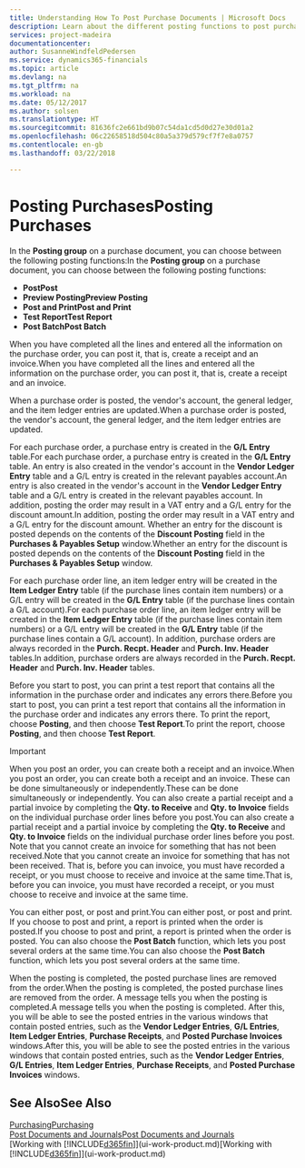 ```yaml
---
title: Understanding How To Post Purchase Documents | Microsoft Docs
description: Learn about the different posting functions to post purchase documents.
services: project-madeira
documentationcenter: 
author: SusanneWindfeldPedersen
ms.service: dynamics365-financials
ms.topic: article
ms.devlang: na
ms.tgt_pltfrm: na
ms.workload: na
ms.date: 05/12/2017
ms.author: solsen
ms.translationtype: HT
ms.sourcegitcommit: 81636fc2e661bd9b07c54da1cd5d0d27e30d01a2
ms.openlocfilehash: 06c22658518d504c80a5a379d579cf7f7e8a0757
ms.contentlocale: en-gb
ms.lasthandoff: 03/22/2018

---
```

# <a name="posting-purchases"></a><span data-ttu-id="62677-103">Posting Purchases</span><span class="sxs-lookup"><span data-stu-id="62677-103">Posting Purchases</span></span>
<span data-ttu-id="62677-104">In the **Posting group** on a purchase document, you can choose between the following posting functions:</span><span class="sxs-lookup"><span data-stu-id="62677-104">In the **Posting group** on a purchase document, you can choose between the following posting functions:</span></span>

* <span data-ttu-id="62677-105">**Post**</span><span class="sxs-lookup"><span data-stu-id="62677-105">**Post**</span></span>
* <span data-ttu-id="62677-106">**Preview Posting**</span><span class="sxs-lookup"><span data-stu-id="62677-106">**Preview Posting**</span></span>
* <span data-ttu-id="62677-107">**Post and Print**</span><span class="sxs-lookup"><span data-stu-id="62677-107">**Post and Print**</span></span>
* <span data-ttu-id="62677-108">**Test Report**</span><span class="sxs-lookup"><span data-stu-id="62677-108">**Test Report**</span></span>
* <span data-ttu-id="62677-109">**Post Batch**</span><span class="sxs-lookup"><span data-stu-id="62677-109">**Post Batch**</span></span>

<span data-ttu-id="62677-110">When you have completed all the lines and entered all the information on the purchase order, you can post it, that is, create a receipt and an invoice.</span><span class="sxs-lookup"><span data-stu-id="62677-110">When you have completed all the lines and entered all the information on the purchase order, you can post it, that is, create a receipt and an invoice.</span></span>

<span data-ttu-id="62677-111">When a purchase order is posted, the vendor's account, the general ledger, and the item ledger entries are updated.</span><span class="sxs-lookup"><span data-stu-id="62677-111">When a purchase order is posted, the vendor's account, the general ledger, and the item ledger entries are updated.</span></span>

<span data-ttu-id="62677-112">For each purchase order, a purchase entry is created in the **G/L Entry** table.</span><span class="sxs-lookup"><span data-stu-id="62677-112">For each purchase order, a purchase entry is created in the **G/L Entry** table.</span></span> <span data-ttu-id="62677-113">An entry is also created in the vendor's account in the **Vendor Ledger Entry** table and a G/L entry is created in the relevant payables account.</span><span class="sxs-lookup"><span data-stu-id="62677-113">An entry is also created in the vendor's account in the **Vendor Ledger Entry** table and a G/L entry is created in the relevant payables account.</span></span> <span data-ttu-id="62677-114">In addition, posting the order may result in a VAT entry and a G/L entry for the discount amount.</span><span class="sxs-lookup"><span data-stu-id="62677-114">In addition, posting the order may result in a VAT entry and a G/L entry for the discount amount.</span></span> <span data-ttu-id="62677-115">Whether an entry for the discount is posted depends on the contents of the **Discount Posting** field in the **Purchases & Payables Setup** window.</span><span class="sxs-lookup"><span data-stu-id="62677-115">Whether an entry for the discount is posted depends on the contents of the **Discount Posting** field in the **Purchases & Payables Setup** window.</span></span>

<span data-ttu-id="62677-116">For each purchase order line, an item ledger entry will be created in the **Item Ledger Entry** table (if the purchase lines contain item numbers) or a G/L entry will be created in the **G/L Entry** table (if the purchase lines contain a G/L account).</span><span class="sxs-lookup"><span data-stu-id="62677-116">For each purchase order line, an item ledger entry will be created in the **Item Ledger Entry** table (if the purchase lines contain item numbers) or a G/L entry will be created in the **G/L Entry** table (if the purchase lines contain a G/L account).</span></span> <span data-ttu-id="62677-117">In addition, purchase orders are always recorded in the **Purch. Recpt. Header** and **Purch. Inv. Header** tables.</span><span class="sxs-lookup"><span data-stu-id="62677-117">In addition, purchase orders are always recorded in the **Purch. Recpt. Header** and **Purch. Inv. Header** tables.</span></span>

<span data-ttu-id="62677-118">Before you start to post, you can print a test report that contains all the information in the purchase order and indicates any errors there.</span><span class="sxs-lookup"><span data-stu-id="62677-118">Before you start to post, you can print a test report that contains all the information in the purchase order and indicates any errors there.</span></span> <span data-ttu-id="62677-119">To print the report, choose **Posting**, and then choose **Test Report**.</span><span class="sxs-lookup"><span data-stu-id="62677-119">To print the report, choose **Posting**, and then choose **Test Report**.</span></span>

> [!IMPORTANT]  
>   <span data-ttu-id="62677-120">When you post an order, you can create both a receipt and an invoice.</span><span class="sxs-lookup"><span data-stu-id="62677-120">When you post an order, you can create both a receipt and an invoice.</span></span> <span data-ttu-id="62677-121">These can be done simultaneously or independently.</span><span class="sxs-lookup"><span data-stu-id="62677-121">These can be done simultaneously or independently.</span></span> <span data-ttu-id="62677-122">You can also create a partial receipt and a partial invoice by completing the **Qty. to Receive** and **Qty. to Invoice** fields on the individual purchase order lines before you post.</span><span class="sxs-lookup"><span data-stu-id="62677-122">You can also create a partial receipt and a partial invoice by completing the **Qty. to Receive** and **Qty. to Invoice** fields on the individual purchase order lines before you post.</span></span> <span data-ttu-id="62677-123">Note that you cannot create an invoice for something that has not been received.</span><span class="sxs-lookup"><span data-stu-id="62677-123">Note that you cannot create an invoice for something that has not been received.</span></span> <span data-ttu-id="62677-124">That is, before you can invoice, you must have recorded a receipt, or you must choose to receive and invoice at the same time.</span><span class="sxs-lookup"><span data-stu-id="62677-124">That is, before you can invoice, you must have recorded a receipt, or you must choose to receive and invoice at the same time.</span></span>

<span data-ttu-id="62677-125">You can either post, or post and print.</span><span class="sxs-lookup"><span data-stu-id="62677-125">You can either post, or post and print.</span></span> <span data-ttu-id="62677-126">If you choose to post and print, a report is printed when the order is posted.</span><span class="sxs-lookup"><span data-stu-id="62677-126">If you choose to post and print, a report is printed when the order is posted.</span></span> <span data-ttu-id="62677-127">You can also choose the **Post Batch** function, which lets you post several orders at the same time.</span><span class="sxs-lookup"><span data-stu-id="62677-127">You can also choose the **Post Batch** function, which lets you post several orders at the same time.</span></span>

<span data-ttu-id="62677-128">When the posting is completed, the posted purchase lines are removed from the order.</span><span class="sxs-lookup"><span data-stu-id="62677-128">When the posting is completed, the posted purchase lines are removed from the order.</span></span> <span data-ttu-id="62677-129">A message tells you when the posting is completed.</span><span class="sxs-lookup"><span data-stu-id="62677-129">A message tells you when the posting is completed.</span></span> <span data-ttu-id="62677-130">After this, you will be able to see the posted entries in the various windows that contain posted entries, such as the **Vendor Ledger Entries**, **G/L Entries**, **Item Ledger Entries**, **Purchase Receipts**, and **Posted Purchase Invoices** windows.</span><span class="sxs-lookup"><span data-stu-id="62677-130">After this, you will be able to see the posted entries in the various windows that contain posted entries, such as the **Vendor Ledger Entries**, **G/L Entries**, **Item Ledger Entries**, **Purchase Receipts**, and **Posted Purchase Invoices** windows.</span></span>

## <a name="see-also"></a><span data-ttu-id="62677-131">See Also</span><span class="sxs-lookup"><span data-stu-id="62677-131">See Also</span></span>
[<span data-ttu-id="62677-132">Purchasing</span><span class="sxs-lookup"><span data-stu-id="62677-132">Purchasing</span></span>](purchasing-manage-purchasing.md)  
[<span data-ttu-id="62677-133">Post Documents and Journals</span><span class="sxs-lookup"><span data-stu-id="62677-133">Post Documents and Journals</span></span>](ui-post-documents-journals.md)  
<span data-ttu-id="62677-134">[Working with [!INCLUDE[d365fin](includes/d365fin_md.md)]](ui-work-product.md)</span><span class="sxs-lookup"><span data-stu-id="62677-134">[Working with [!INCLUDE[d365fin](includes/d365fin_md.md)]](ui-work-product.md)</span></span>


